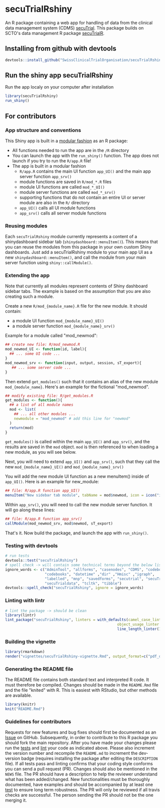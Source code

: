 
<!-- README.md is generated from README.Rmd. Please edit that file -->

# secuTrialRshiny

An R package containing a web app for handling of data from the clinical data management system (CDMS) [secuTrial](https://www.secutrial.com/en/). This package builds on SCTO's data management R package [secuTrialR](https://github.com/SwissClinicalTrialOrganisation/secuTrialR).

## Installing from github with devtools


```r
devtools::install_github("SwissClinicalTrialOrganisation/secuTrialRshiny")
```

## Run the shiny app secuTrialRshiny

Run the app localy on your computer after installation      


```r
library(secuTrialRshiny)
run_shiny()
```

## For contributors

### App structure and conventions

This Shiny app is built in a [modular fashion](https://shiny.rstudio.com/articles/modules.html) as an R package:

* All functions needed to run the app are in the `/R` directory
* You can launch the app with the `run_shiny()` function. The app does not launch if you try to run the `R/app.R` file!
* The app is built in a modular fashion
  * `R/app.R` contains the main UI function `app_UI()` and the main app server function `app_srv()`
  * module functions are saved in `R/mod_*.R` files
  * module UI functions are called `mod_*_UI()`
  * module server functions are called `mod_*_srv()`
  * supporting functions that do not contain an entire UI or server module are also in the `R/` directory
  * `app_UI()` calls all UI module functions
  * `app_srv()` calls all server module functions

### Reusing modules

Each `secuTrialRshiny` module currently represents a content of a shinydashboard sidebar tab (`shinydashboard::menuItem()`). 
This means that you can reuse the modules from this package in your own custom Shiny dashboards. 
Just add a secuTrialRshiny module to your main app UI as a new `shinydashboard::menuItem()`, 
and call the module from your main server function using `shiny::callModule()`.

### Extending the app

Note that currently all modules represent contents of Shiny dashboard sidebar tabs. 
The example is based on the assumption that you are also creating such a module.

Create a new `R/mod_{module_name}.R` file for the new module. It should contain:

* a module UI function `mod_{module_name}_UI()`
* a module server function `mod_{module_name}_srv()`
  
Example for a module called "mod_newmod": 

```r
## create new file: R/mod_newmod.R
mod_newmod_UI <- function(id, label){
  ## ... some UI code ...
}
mod_newmod_srv <- function(input, output, session, sT_export){
   ## ... some server code ... 
}
```

Then extend `get_modules()` such that it contains an alias of the new module `mod_{module_name}`. 
Here's an example for the fictional "mod_newmod".


```r
## modify existing file: R/get_modules.R
get_modules <- function(){
  ## a list of all module names
  mod <- list(
    ## ... all other modules ...
    newmodule = "mod_newmod" # add this line for "newmod"
  )
  return(mod)
}
```

`get_modules()` is called within the main `app_UI()` and `app_srv()`, and the results are saved in the `mod` object.
`mod` is then referenced to when loading a new module, as you will see below.

Next, you will need to extend `app_UI()` and `app_srv()`, such that they call the new `mod_{module_name}_UI()` and `mod_{module_name}_srv()`

You will add the new module UI function as a new menuItem() inside of `app_UI()`. Here is an example for new_module:


```r
## file: R/app.R function app_UI()
menuItem("New sidebar tab module", tabName = mod$newmod, icon = icon("info"))
```

Within `app_srv()`, you will need to call the new module server function. It will go along these lines:


```r
## file: R/app.R function app_srv()
callModule(mod_newmod_srv, mod$newmod, sT_export)
```

That's it. Now build the package, and launch the app with `run_shiny()`.

### Testing with devtools


```r
# run tests
devtools::test("secuTrialRshiny")
# spell check -> will contain some technical terms beyond the below list which is fine
ignore_words <- c("AdminTool", "allforms", "casenodes", "CDMS", "codebook",
                  "codebooks", "datetime" ,"dir" ,"Hmisc" ,"igraph",
                  "labelled", "mnp", "savedforms", "secutrial", "secuTrial", 
                  "secuTrialdata", "tcltk", "tibble")
devtools::spell_check("secuTrialRshiny", ignore = ignore_words)
```

### Linting with lintr


```r
# lint the package -> should be clean
library(lintr)
lint_package("secuTrialRshiny", linters = with_defaults(camel_case_linter = NULL,
                                                   object_usage_linter = NULL,
                                                   line_length_linter(125)))
```

### Building the vignette

```r
library(rmarkdown)
render("vignettes/secuTrialRshiny-vignette.Rmd", output_format=c("pdf_document"))
```

### Generating the README file

The README file contains both standard text and interpreted R code. It must therefore be compiled. Changes should be made in the `README.Rmd` file and the file "knited" with R. This is easiest with RStudio, but other methods are available.


```r
library(knitr)
knit("README.Rmd")
```

### Guidelines for contributors

Requests for new features and bug fixes should first be documented as an [Issue](https://github.com/SwissClinicalTrialOrganisation/secuTrialRshiny/issues) on GitHub.
Subsequently, in order to contribute to this R package you should fork the main repository.
After you have made your changes please run the 
[tests](README.md#testing-with-devtools)
and 
[lint](README.md#linting-with-lintr) your code as 
indicated above. Please also increment the version number and recompile the `README.md` to increment the dev-version badge (requires installing the package after editing the `DESCRIPTION` file). If all tests pass and linting confirms that your 
coding style conforms you can send a pull request (PR). Changes should also be mentioned in the `NEWS` file.
The PR should have a description to help the reviewer understand what has been 
added/changed. New functionalities must be thoroughly documented, have examples 
and should be accompanied by at least one [test](tests/testthat/) to ensure long term 
robustness. The PR will only be reviewed if all travis checks are successful. 
The person sending the PR should not be the one merging it.
